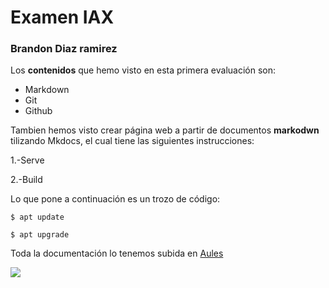 # Examen IAX
### Brandon Diaz ramirez
Los **contenidos** que hemo visto en esta primera evaluación son:
- Markdown
- Git
- Github

Tambien hemos visto crear página web a partir de documentos **markodwn** tilizando Mkdocs, el cual tiene las siguientes instrucciones:

1.-Serve 

2.-Build

Lo que pone a continuación es un trozo de código:

` $ apt update `

` $ apt upgrade `

Toda la documentación lo tenemos subida en [Aules  ](https://portal.edu.gva.es/aules/)

![](https://scooltic.es/wp-content/uploads/2021/05/aules-para-blog.png)